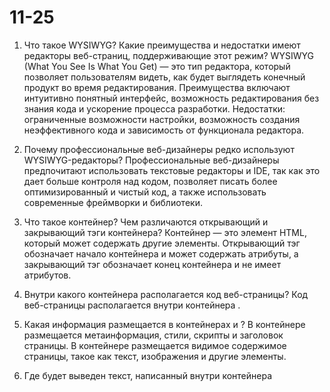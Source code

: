 # 11-25

1. Что такое WYSIWYG? Какие преимущества и недостатки имеют редакторы веб-страниц, поддерживающие этот режим? WYSIWYG (What You See Is What You Get) — это тип редактора, который позволяет пользователям видеть, как будет выглядеть конечный продукт во время редактирования. Преимущества включают интуитивно понятный интерфейс, возможность редактирования без знания кода и ускорение процесса разработки. Недостатки: ограниченные возможности настройки, возможность создания неэффективного кода и зависимость от функционала редактора.

2. Почему профессиональные веб-дизайнеры редко используют WYSIWYG-редакторы? Профессиональные веб-дизайнеры предпочитают использовать текстовые редакторы и IDE, так как это дает больше контроля над кодом, позволяет писать более оптимизированный и чистый код, а также использовать современные фреймворки и библиотеки.

3. Что такое контейнер? Чем различаются открывающий и закрывающий тэги контейнера? Контейнер — это элемент HTML, который может содержать другие элементы. Открывающий тэг обозначает начало контейнера и может содержать атрибуты, а закрывающий тэг обозначает конец контейнера и не имеет атрибутов.

4. Внутри какого контейнера располагается код веб-страницы? Код веб-страницы располагается внутри контейнера <html>.

5. Какая информация размещается в контейнерах <head> и <body>? В контейнере <head> размещается метаинформация, стили, скрипты и заголовок страницы. В контейнере <body> размещается видимое содержимое страницы, такое как текст, изображения и другие элементы.

6. Где будет выведен текст, написанный внутри контейнера <title>? Почему он очень важен для веб-мастера? Текст внутри контейнера <title> выводится в заголовке вкладки браузера и в результатах поисковых систем. Это важно для SEO и пользовательского опыта.

7. Какие тэги используются для выделения заголовков? Для выделения заголовков используются тэги <h1>, <h2>, <h3>, <h4>, <h5>, <h6>.

8. Объясните, что неправильно в такой записи: <h1><h2>Важный момент</h2></h1> Неправильно, потому что заголовки не могут быть вложенными. <h1> должен быть единственным заголовком верхнего уровня на странице.

9. Откуда браузер «знает», как оформлять заголовки? Браузер знает, как оформлять заголовки, основываясь на стандартных стилях CSS, которые предустановлены в браузере.

10. Что такое оформление по умолчанию? Оформление по умолчанию — это стили, которые браузер применяет к элементам HTML, если не указаны другие стили.

11. Как выровнять заголовок раздела по центру страницы? Для выравнивания заголовка по центру можно использовать CSS: <h1 style="text-align: center;">Заголовок</h1> или задать стиль в CSS-файле.

12. Что такое атрибут? Где указывается значение атрибута? Надо ли ещё раз записывать атрибут в закрывающем тэге? Атрибут — это дополнительная информация о тэге. Значение атрибута указывается в открывающем тэге, и его не нужно повторять в закрывающем тэге.

13. С помощью какого тэга можно разбить текст на абзацы? Для разбивки текста на абзацы используется тэг <p>.

14. Какой тэг можно использовать при наборе стихов для перехода на новую строку? Для перехода на новую строку можно использовать тэг <br>.

15. В каком случае можно использовать выравнивание по ширине, когда оно неуместно и почему? Выравнивание по ширине можно использовать для текстов, где требуется аккуратный вид. Оно неуместно для коротких строк или заголовков, так как может создать неестественные пробелы между словами.

16. Какие тэги не являются контейнерами? Почему? Тэги, такие как <br>, <hr>, <img>, не являются контейнерами, так как они не имеют закрывающего тега

17. Что такое неразрывный пробел? Приведите примеры его использования. Неразрывный пробел — это специальный символ, который предотвращает разрыв строки между двумя словами или элементами. Он обозначается в HTML как &nbsp;. Примеры использования:

18. Для предотвращения переноса между именем и фамилией: Иван&nbsp;Иванов.

19. В таблицах, чтобы сохранить целостность данных.
Правила использования дефиса, тире и знака «минус» на веб-страницах.
Дефис (-): используется для соединения частей слов (например, "веб-дизайн") и в сложных прилагательных.
Тире (—): используется для обозначения паузы в предложении, в качестве знака препинания (например, "Он пришел — и все замерли").
Знак «минус» (−): используется в математических выражениях, например, "5 − 3 = 2". В веб-дизайне важно использовать правильный знак для улучшения читаемости и понимания текста.

20. Какие тэги используются для создания списков в HTML?
Для маркированных списков используется <ul> (unordered list) с элементами списка <li>.
Для нумерованных списков используется <ol> (ordered list) с элементами списка <li>.

21. Какие параметры списков можно задать с помощью атрибутов?
Для <ol> можно задать атрибут type, который определяет стиль нумерации (например, type="1" для арабских цифр, type="A" для заглавных букв).
Для <ul> можно задавать атрибут type для определения маркера (например, type="disc", type="circle").

22. В каких случаях лучше использовать нумерованные списки, а в каких — маркированные?
Нумерованные списки лучше использовать, когда порядок элементов важен (например, инструкции, шаги).
Маркированные списки подходят для перечислений, где порядок не имеет значения (например, список покупок).
Как создать многоуровневый список в HTML? Для создания многоуровневого списка можно вложить один список внутри другого. 
Откуда браузер «знает», как оформлять гиперссылки? Браузер знает, как оформлять гиперссылки, основываясь на встроенных стилях CSS, которые применяются по умолчанию. Эти стили могут быть изменены с помощью пользовательских CSS.

23. Как увидеть, куда ведет ссылка, не щелкая на ней? Чтобы увидеть, куда ведет ссылка, можно навести курсор на гиперссылку, и адрес ссылки появится в строке состояния браузера (обычно внизу окна).

24. Как создать гиперссылку на файл в подкаталоге или родительском каталоге?

Для подкаталога: <a href="subfolder/file.html">Ссылка</a>
Для родительского каталога: <a href="../file.html">Ссылка</a>

25. Чем отличаются локальные и внешние гиперссылки?
Локальные гиперссылки ссылаются на страницы и файлы в пределах одного сайта (например, page.html).
Внешние гиперссылки ссылаются на страницы и файлы на других веб-сайтах (например, https://www.example.com).

26. Как создать ссылку, которая приводит к скачиванию zip-архива? Как браузер определяет, что делать с документом, указанным в ссылке? Чтобы создать ссылку для скачивания zip-архива, используется атрибут download:
<a href="file.zip" download>Скачать архив</a>
Браузер определяет, что делать с документом, основываясь на MIME-типе файла и расширении. Если файл имеет расширение, связанное со скачиванием, браузер предложит его скачать.

27. Как создать ссылку внутри документа? Для создания ссылки внутри документа используется атрибут id для целевого элемента и якорная ссылка:
<a href="#section1">Перейти к разделу 1</a>
<h2 id="section1">Раздел 1</h2>

28. Как создать ссылку на определенное место другого документа? Для создания ссылки на определенное место другого документа используется комбинация URL и якорной ссылки:
<a href="otherpage.html#section1">Перейти к разделу 1 на другой странице</a>
